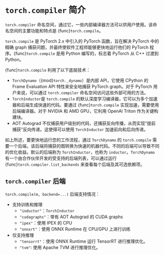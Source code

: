 # `torch.compiler` 简介

`torch.compiler` 命名空间，通过它，一些内部编译器方法可以供用户使用。该命名空间的主要功能和特点是 {func}`torch.compile`。

`torch.compile` 是 PyTorch 2.x 中引入的 PyTorch 函数，旨在解决 PyTorch 中的精确 graph 捕获问题，并最终使软件工程师能够更快地运行他们的 PyTorch 程序。{func}`torch.compile` 是用 Python 编写的，标志着 PyTorch 从 C++ 过渡到 Python。

{func}`torch.compile` 利用了以下底层技术：

- `TorchDynamo`（{mod}`torch._dynamo`）是内部 API，它使用 CPython 的 Frame Evaluation API 特性来安全地捕获 PyTorch graph。对于 PyTorch 用户来说，可以通过 `torch.compiler` 命名空间访问这些外部可用的方法。
- `TorchInductor`是 `torch.compile` 的默认深度学习编译器，它可以为多个加速器和后端生成快速的代码。要通过 {func}`torch.compile` 实现加速，需要使用后端编译器。对于 NVIDIA 和 AMD GPU，它利用 OpenAI Triton 作为关键构建块。
- AOT Autograd 不仅捕获用户级别的代码，还捕获反向传播，从而实现“提前捕获”反向传递。这使得可以使用 `TorchInductor` 加速前向和后向传递。

如上所述，要更快地运行您的工作流程，通过 `TorchDynamo` 的 `torch.compile` 需要一个后端，该后端将捕获的图转换为快速的机器代码。不同的后端可以导致不同的优化收益。默认的后端称为 `TorchInductor`，也称为 `inductor`。`TorchDynamo` 有一个由合作伙伴开发的受支持的后端列表，可以通过运行 {func}`torch.compiler.list_backends` 来查看每个后端及其可选依赖项。

## `torch.compiler` 后端

`torch.compile(m, backend=...)` 后端支持情况：
- 支持训练和推理
    - `"inductor"`：`TorchInductor`
    - `"cudagraphs"`：带有 AOT Autograd 的 CUDA graphs
    - `"ipex"`：使用 IPEX 的 CPU
    - `"onnxrt"`：使用 ONNX Runtime 在 CPU/GPU 上进行训练
- 仅支持推理
    - `"tensorrt"`：使用 ONNX Runtime 运行 TensorRT 进行推理优化。
    - `"tvm"`: 使用 Apache TVM 进行推理优化。
